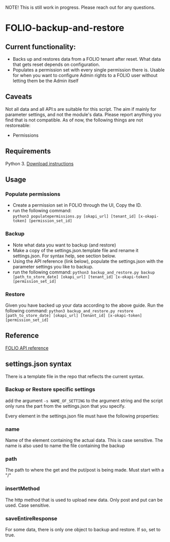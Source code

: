 NOTE! This is still work in progress. Please reach out for any questions.

# FOLIO-backup-and-restore
## Current functionality:
* Backs up and restores data from a FOLIO tenant after reset. What data that gets reset depends on configuration.
* Populates a permission set with every single permission there is. Usable for when you want to configure Admin rights to a FOLIO user without letting them be the Admin itself

## Caveats 
Not all data and all API:s are suitable for this script. The aim if mainly for parameter settings, and not the module's data. Please report anything you find that is not compatible. 
As of now, the following things are not restoreable:
* Permissions

## Requirements
Python 3. 
[Download instructions](https://www.python.org/downloads/)

## Usage
### Populate permissions
* Create a permission set in FOLIO through the UI, Copy the ID.
* run the following command:    
`python3 populatepermissions.py [okapi_url] [tenant_id] [x-okapi-token] [permission_set_id]`

### Backup
* Note what data you want to backup (and restore)
* Make a copy of the settings.json.template file and rename it settings.json. For syntax help, see section below.
* Using the API reference (link below), populate the settings.json with the parameter settings you like to backup. 
* run the following command:
`python3 backup_and_restore.py backup [path_to_store_date] [okapi_url] [tenant_id] [x-okapi-token] [permission_set_id]`

### Restore
Given you have backed up your data according to the above guide. Run the following command:
`python3 backup_and_restore.py restore [path_to_store_date] [okapi_url] [tenant_id] [x-okapi-token] [permission_set_id]`

## Reference
[FOLIO API reference](https://dev.folio.org/reference/api/)
## settings.json syntax
There is a template file in the repo that reflects the current syntax.

### Backup or Restore specific settings
add the argument `-s NAME_OF_SETTING` to the argument string and the script only runs the part from the settings.json that you specify.

Every element in the settings.json file must have the following properties:
### name
Name of the element containing the actual data. This is case sensitive. 
The name is also used to name the file containing the backup

### path
The path to where the get and the put/post is being made. Must start with a "/"

### insertMethod
The http method that is used to upload new data. Only post and put can be used. Case sensitive.

### saveEntireResponse
For some data, there is only one object to backup and restore. If so, set to true.

